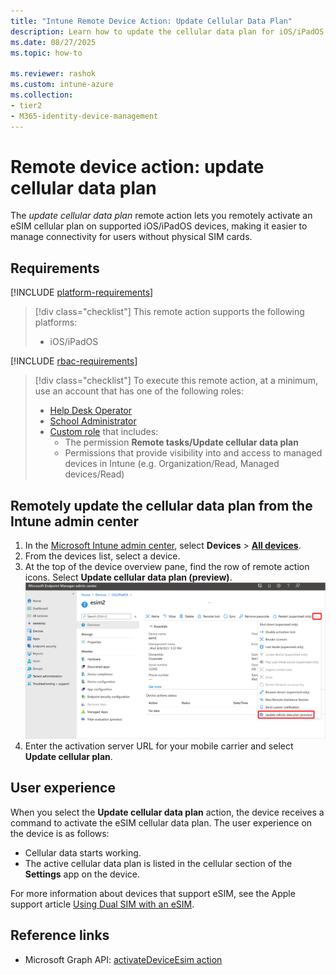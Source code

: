 ```yaml
---
title: "Intune Remote Device Action: Update Cellular Data Plan"
description: Learn how to update the cellular data plan for iOS/iPadOS devices that support eSIM with Microsoft Intune.
ms.date: 08/27/2025
ms.topic: how-to

ms.reviewer: rashok
ms.custom: intune-azure
ms.collection:
- tier2
- M365-identity-device-management
---
```


# Remote device action: update cellular data plan

The *update cellular data plan* remote action lets you remotely activate an eSIM cellular plan on supported iOS/iPadOS devices, making it easier to manage connectivity for users without physical SIM cards.

## Requirements

[!INCLUDE [platform-requirements](../includes/h3/platform-requirements.md)]

> [!div class="checklist"]
> This remote action supports the following platforms:
>
> - iOS/iPadOS

[!INCLUDE [rbac-requirements](../includes/h3/rbac-requirements.md)]

> [!div class="checklist"]
> To execute this remote action, at a minimum, use an account that has one of the following roles:
>
> - [Help Desk Operator][INT-R1]
> - [School Administrator][INT-R2]
> - [Custom role][INT-RC] that includes:
>   - The permission **Remote tasks/Update cellular data plan**
>   - Permissions that provide visibility into and access to managed devices in Intune (e.g. Organization/Read, Managed devices/Read)

## Remotely update the cellular data plan from the Intune admin center

1. In the [Microsoft Intune admin center][INT-AC], select **Devices** > [**All devices**][INT-ALLD].
1. From the devices list, select a device.
1. At the top of the device overview pane, find the row of remote action icons. Select **Update cellular data plan (preview)**.
    ![Screenshot of updating cellular data plan](images/update-cellular-data-plan.png)
1. Enter the activation server URL for your mobile carrier and select **Update cellular plan**.

## User experience

When you select the **Update cellular data plan** action, the device receives a command to activate the eSIM cellular data plan. The user experience on the device is as follows:

- Cellular data starts working.
- The active cellular data plan is listed in the cellular section of the **Settings** app on the device.

For more information about devices that support eSIM, see the Apple support article [Using Dual SIM with an eSIM](https://support.apple.com/HT209044).

## Reference links

- Microsoft Graph API: [activateDeviceEsim action][GRAPH-1]

<!--links-->

<!-- admin center links -->

[INT-AC]: https://go.microsoft.com/fwlink/?linkid=2109431
[INT-ALLD]: https://go.microsoft.com/fwlink/?linkid=2333814

<!-- role links -->

[INT-R1]: /intune/intune-service/fundamentals/role-based-access-control-reference#help-desk-operator
[INT-R2]: /intune/intune-service/fundamentals/role-based-access-control-reference#school-administrator
[INT-R4]: /intune/intune-service/fundamentals/role-based-access-control-reference#endpoint-security-manager
[INT-RC]: /intune/intune-service/fundamentals/create-custom-role

<!-- API links -->

[GRAPH-1]: /graph/api/intune-devices-manageddevice-activateDeviceEsim
